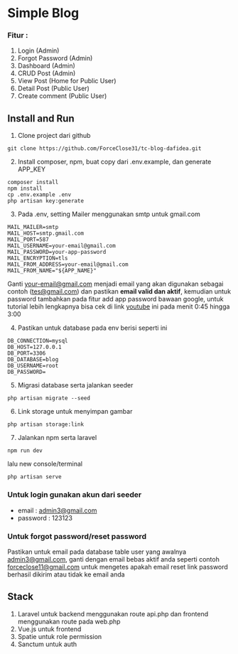 # Simple Blog
### Fitur :

1. Login (Admin)
2. Forgot Password (Admin)
3. Dashboard (Admin)
4. CRUD Post (Admin)
5. View Post (Home for Public User)
6. Detail Post (Public User)
7. Create comment (Public User)

## Install and Run

1. Clone project dari github

```console
git clone https://github.com/ForceClose31/tc-blog-dafidea.git
```

2. Install composer, npm, buat copy dari .env.example, dan generate APP_KEY 

```console
composer install
npm install
cp .env.example .env
php artisan key:generate
```

3. Pada .env, setting Mailer menggunakan smtp untuk gmail.com 

```env
MAIL_MAILER=smtp
MAIL_HOST=smtp.gmail.com
MAIL_PORT=587
MAIL_USERNAME=your-email@gmail.com
MAIL_PASSWORD=your-app-password
MAIL_ENCRYPTION=tls
MAIL_FROM_ADDRESS=your-email@gmail.com
MAIL_FROM_NAME="${APP_NAME}"
```

Ganti your-email@gmail.com menjadi email yang akan digunakan sebagai contoh (tes@gmail.com) dan pastikan **email valid dan aktif**, kemudian untuk password tambahkan pada fitur add app password bawaan google, 
untuk tutorial lebih lengkapnya bisa cek di link [youtube](https://youtu.be/PeK_tD4T3Og?si=J6iD_dHhXVSXVenD) ini pada menit 0:45 hingga 3:00

4. Pastikan untuk database pada env berisi seperti ini

```env
DB_CONNECTION=mysql
DB_HOST=127.0.0.1
DB_PORT=3306
DB_DATABASE=blog
DB_USERNAME=root
DB_PASSWORD=
```

5. Migrasi database serta jalankan seeder

```console
php artisan migrate --seed
```

6. Link storage untuk menyimpan gambar

```console
php artisan storage:link
```

7. Jalankan npm serta laravel

```console
npm run dev
```
lalu new console/terminal
```console
php artisan serve
```

### Untuk login gunakan akun dari seeder

- email : admin3@gmail.com
- password : 123123

### Untuk forgot password/reset password

Pastikan untuk email pada database table user yang awalnya admin3@gmail.com, ganti dengan email bebas aktif anda seperti contoh forceclose11@gmail.com untuk mengetes apakah email reset link password berhasil dikirim atau tidak ke email anda

## Stack
1. Laravel untuk backend menggunakan route api.php dan frontend menggunakan route pada web.php
2. Vue.js untuk frontend
3. Spatie untuk role permission
4. Sanctum untuk auth
